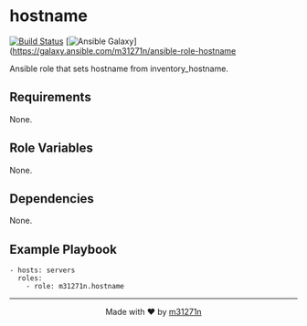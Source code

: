 # hostname

[![Build Status](https://travis-ci.org/m31271n/ansible-role-hostname.svg?branch=master)](https://travis-ci.org/m31271n/ansible-role-hostname)
[![Ansible Galaxy](https://img.shields.io/badge/galaxy-m31271n.ansible-role-hostname-blue.svg)](https://galaxy.ansible.com/m31271n/ansible-role-hostname

Ansible role that sets hostname from inventory_hostname.

## Requirements

None.

## Role Variables

None.

## Dependencies

None.

## Example Playbook

```
- hosts: servers
  roles:
    - role: m31271n.hostname
```

* * *

<p align="center">Made with ❤ by <a href="http://index.m31271n.com">m31271n</a></p>
